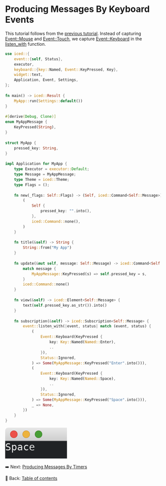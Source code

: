 # Producing Messages By Keyboard Events

This tutorial follows from the [previous tutorial](./producing_messages_by_mouse_events.md).
Instead of capturing [Event::Mouse](https://docs.rs/iced/0.12.1/iced/event/enum.Event.html#variant.Mouse) and [Event::Touch](https://docs.rs/iced/0.12.1/iced/event/enum.Event.html#variant.Touch), we capture [Event::Keyboard](https://docs.rs/iced/0.12.1/iced/event/enum.Event.html#variant.Keyboard) in the [listen_with](https://docs.rs/iced/0.12.1/iced/event/fn.listen_with.html) function.

```rust
use iced::{
    event::{self, Status},
    executor,
    keyboard::{key::Named, Event::KeyPressed, Key},
    widget::text,
    Application, Event, Settings,
};

fn main() -> iced::Result {
    MyApp::run(Settings::default())
}

#[derive(Debug, Clone)]
enum MyAppMessage {
    KeyPressed(String),
}

struct MyApp {
    pressed_key: String,
}

impl Application for MyApp {
    type Executor = executor::Default;
    type Message = MyAppMessage;
    type Theme = iced::Theme;
    type Flags = ();

    fn new(_flags: Self::Flags) -> (Self, iced::Command<Self::Message>) {
        (
            Self {
                pressed_key: "".into(),
            },
            iced::Command::none(),
        )
    }

    fn title(&self) -> String {
        String::from("My App")
    }

    fn update(&mut self, message: Self::Message) -> iced::Command<Self::Message> {
        match message {
            MyAppMessage::KeyPressed(s) => self.pressed_key = s,
        }
        iced::Command::none()
    }

    fn view(&self) -> iced::Element<Self::Message> {
        text(self.pressed_key.as_str()).into()
    }

    fn subscription(&self) -> iced::Subscription<Self::Message> {
        event::listen_with(|event, status| match (event, status) {
            (
                Event::Keyboard(KeyPressed {
                    key: Key::Named(Named::Enter),
                    ..
                }),
                Status::Ignored,
            ) => Some(MyAppMessage::KeyPressed("Enter".into())),
            (
                Event::Keyboard(KeyPressed {
                    key: Key::Named(Named::Space),
                    ..
                }),
                Status::Ignored,
            ) => Some(MyAppMessage::KeyPressed("Space".into())),
            _ => None,
        })
    }
}
```

![Producing messages by keyboard events](./pic/producing_messages_by_keyboard_events.png)

:arrow_right:  Next: [Producing Messages By Timers](./producing_messages_by_timers.md)

:blue_book: Back: [Table of contents](./../README.md)
